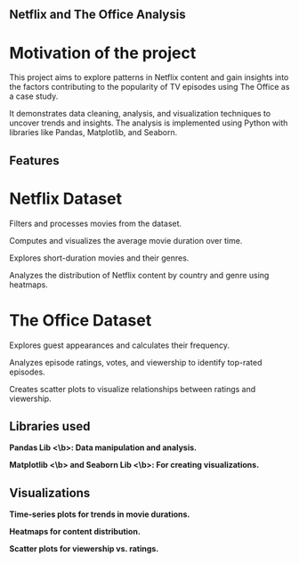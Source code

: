 ## Netflix and The Office Analysis

# Motivation of the project
This project aims to explore patterns in Netflix content and gain insights into the factors contributing to the popularity of TV episodes using The Office as a case study.  

It demonstrates data cleaning, analysis, and visualization techniques to uncover trends and insights. The analysis is implemented using Python with libraries like Pandas, Matplotlib, and Seaborn.  


## Features
# Netflix Dataset
Filters and processes movies from the dataset.  

Computes and visualizes the average movie duration over time.  

Explores short-duration movies and their genres.  

Analyzes the distribution of Netflix content by country and genre using heatmaps.  


# The Office Dataset
Explores guest appearances and calculates their frequency.  

Analyzes episode ratings, votes, and viewership to identify top-rated episodes.  

Creates scatter plots to visualize relationships between ratings and viewership.   


## Libraries used

<b> Pandas Lib <\b>: Data manipulation and analysis.  

<b> Matplotlib <\b> and <b> Seaborn Lib <\b>: For creating visualizations.  


## Visualizations  

Time-series plots for trends in movie durations.  

Heatmaps for content distribution.  

Scatter plots for viewership vs. ratings.  



